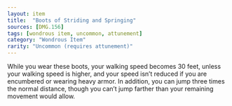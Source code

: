 ```yaml
---
layout: item
title:  "Boots of Striding and Springing"
sources: [DMG.156]
tags: [wondrous item, uncommon, attunement]
category: "Wondrous Item"
rarity: "Uncommon (requires attunement)"
---
```


While you wear these boots, your walking speed becomes 30 feet, unless your walking speed is higher, and your speed isn’t reduced if you are encumbered or wearing heavy armor. In addition, you can jump three times the normal distance, though you can’t jump farther than your remaining movement would allow.
